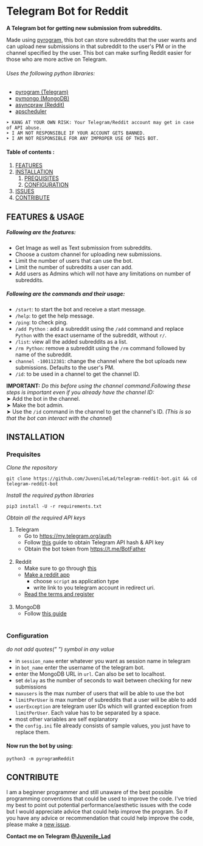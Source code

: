 # Telegram Bot for Reddit
**A Telegram bot for getting new submission from subreddits.**


Made using <a href='https://docs.pyrogram.org'>pyrogram</a>, this bot can store subreddits that the user wants and can upload new submissions in that subreddit to the user's PM or in the channel specified by the user. This bot can make surfing Reddit easier for those who are more active on Telegram.
###### Uses the following python libraries: 
- [pyrogram (Telegram)](https://github.com/pyrogram/pyrogram)
- [pymongo (MongoDB)](https://pymongo.readthedocs.io/en/stable/)
- [asyncpraw (Reddit)](https://asyncpraw.readthedocs.io/en/stable/)
- [apscheduler](https://apscheduler.readthedocs.io/en/3.x/)

```
➤ KANG AT YOUR OWN RISK: Your Telegram/Reddit account may get in case of API abuse.
➤ I AM NOT RESPONSIBLE IF YOUR ACCOUNT GETS BANNED.
➤ I AM NOT RESPONSIBLE FOR ANY IMPROPER USE OF THIS BOT.
```


#### Table of contents :
<ol>
	<li> <a href="#features">FEATURES</a>
	<li> <a href="#install">INSTALLATION</a>
		<ol>
			<li> <a href="#preq">PREQUISITES</a><li> <a href="#config">CONFIGURATION</a>
		</ol>
	<li> <a href="#issues">ISSUES</a>
	<li> <a href="#contribute">CONTRIBUTE</a>
</ol>

## <div id="features">FEATURES & USAGE</div>
##### Following are the features:
- Get Image as well as Text submission from subreddits.
- Choose a custom channel for uploading new submissions.
- Limit the number of users that can use the bot.
- Limit the number of subreddits a user can add.
- Add users as Admins which will not have any limitations on number of subreddits.

##### Following are the commands and their usage:
- `/start`: to start the bot and receive a start message.
- `/help`: to get the help message.
- `/ping`: to check ping.
- `/add Python` : add a subreddit using the `/add` command and replace `Python` with the exact username of the subreddit, without `r/`.
- `/list`: view all the added subreddits as a list.
- `/rm Python`: remove a subreddit using the `/rm` command followed by name of the subreddit.
- `channel -100112381`: change the channel where the bot uploads new submissions. Defaults to the user's PM.<br>
- `/id`: to be used in a channel to get the channel ID.

**IMPORTANT:**
*Do this before using the channel command.Following these steps is important even if you already have the channel ID:*<br>➤ Add the bot in the channel.<br>➤ Make the bot admin.<br>➤ Use the `/id` command in the channel to get the channel's ID.
*(This is so that the bot can interact with the channel*)


## <div id="install">INSTALLATION</div>

### <div id="preq">Prequisites</div>
*Clone the repository*
```
git clone https://github.com/JuvenileLad/telegram-reddit-bot.git && cd telegram-reddit-bot
```
*Install the required python libraries*
```
pip3 install -U -r requirements.txt
```

*Obtain all the required API keys*

1) Telegram
	- Go to https://my.telegram.org/auth
	- Follow [this](https://core.telegram.org/api/obtaining_api_id#obtaining-api-id) guide to obtain Telegram API hash & API key
	- Obtain the bot token from https://t.me/BotFather
	<BR>
2) Reddit
	- Make sure to go through [this](https://www.reddit.com/wiki/api)
	- [Make a reddit app](https://old.reddit.com/prefs/apps/)
		- choose `script` as application type
		- write link to you telegram account in redirect uri.
	- [Read the terms and register](https://docs.google.com/a/reddit.com/forms/d/1ao_gme8e_xfZ41q4QymFqg5HD29HggOD8I9-MFTG7So/viewform)
	<br>
3) MongoDB
	- Follow [this guide](https://telegra.ph/How-to-get-MongoDB-URL-02-04)
	<br>
	
### <div id="config">Configuration</div>
*do not add quotes(" ") symbol in any value*
	
- in `session_name` enter whatever you want as session name in telegram
- in `bot_name` enter the username of the telegram bot.
- enter the MongoDB URL in `url`. Can also be set to localhost.
- set `delay` as the number of seconds to wait between checking for new submissions
- `maxusers` is the max number of users that will be able to use the bot
-  `limitPerUser` is max number of subreddits that a user will be able to add
-  `userException` are telegram user IDs which will granted exception from `limitPerUser`. Each value has to be separated by a space.
- most other variables are self explanatory
- the `config.ini` file already consists of sample values, you just have to replace them.

#### Now run the bot by using:
	python3 -m pyrogramReddit


## <div id="contribute">CONTRIBUTE</div>
I am a beginner programmer and still unaware of the best possible programming conventions that could be used to improve the code. I've tried my best to point out potential performance/aesthetic issues with the code but I would appreciate advice that could help improve the program.
So if you have any advice or recommendation that could help improve the code, please make a [new issue](https://github.com/JuvenileLad/telegram-bot-for-reddit/issues/new/choose).

**Contact me on Telegram [@Juvenile_Lad](https://t.me/yellow_flash_of_kanpur)**
